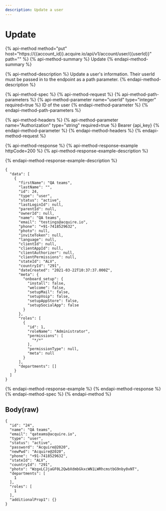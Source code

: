 ```yaml
---
description: Update a user
---
```


# Update

{% api-method method="put" host="https://{{account\_id}}.acquire.io/api/v1/account/user/{{userId}}" path="" %}
{% api-method-summary %}
Update
{% endapi-method-summary %}

{% api-method-description %}
Update a user's information. Their userId must be passed in to the endpoint as a path parameter.
{% endapi-method-description %}

{% api-method-spec %}
{% api-method-request %}
{% api-method-path-parameters %}
{% api-method-parameter name="userId" type="integer" required=true %}
ID of the user
{% endapi-method-parameter %}
{% endapi-method-path-parameters %}

{% api-method-headers %}
{% api-method-parameter name="Authorization" type="string" required=true %}
Bearer {api\_key}
{% endapi-method-parameter %}
{% endapi-method-headers %}
{% endapi-method-request %}

{% api-method-response %}
{% api-method-response-example httpCode=200 %}
{% api-method-response-example-description %}

{% endapi-method-response-example-description %}

```
{
  "data": [
    {
      "firstName": "QA teams",
      "lastName": "",
      "id": 24,
      "type": "user",
      "status": "active",
      "lastLoginId": null,
      "parentId": null,
      "ownerId": null,
      "name": "QA teams",
      "email": "testings@acquire.io",
      "phone": "+91-7418529632",
      "photo": null,
      "inviteToken": null,
      "language": null,
      "clientId": null,
      "clientAppId": null,
      "clientAuthorizer": null,
      "clientPermissions": null,
      "stateId": "ALV",
      "countryId": "291",
      "dateCreated": "2021-03-22T10:37:37.000Z",
      "meta": {
        "onboard_setup": {
          "install": false,
          "welcome": false,
          "setupMail": false,
          "setupVoip": false,
          "setupAppStore": false,
          "setupSocialApp": false
        }
      },
      "roles": [
        {
          "id": 1,
          "roleName": "Administrator",
          "permissions": [
            "*/*"
          ],
          "permissionType": null,
          "meta": null
        }
      ],
      "departments": []
    }
  ]
}
```
{% endapi-method-response-example %}
{% endapi-method-response %}
{% endapi-method-spec %}
{% endapi-method %}

## Body\(raw\)

```text
{
  "id": "24",
  "name": "QA teams",
  "email": "qateams@acquire.io",
  "type": "user",
  "status": "active",
  "password": "Acquire@2020",
  "newPwd": "Acquire@2020",
  "phone": "+91-7418529632",
  "stateId": "ALV",
  "countryId": "291",
  "photo": "WzgxLCJjaGF0L2QwbXdmbGkxcWN1LWRhcmstbG9nby0xNT",
  "departments": [
    1
  ],
  "roles": [
    1
  ],
  "additionalProp1": {}
}
```

